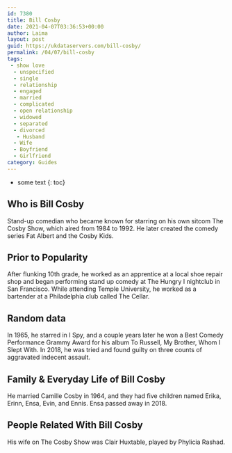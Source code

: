 ```yaml
---
id: 7380
title: Bill Cosby
date: 2021-04-07T03:36:53+00:00
author: Laima
layout: post
guid: https://ukdataservers.com/bill-cosby/
permalink: /04/07/bill-cosby
tags:
 - show love
  - unspecified
  - single
  - relationship
  - engaged
  - married
  - complicated
  - open relationship
  - widowed
  - separated
  - divorced
   - Husband
  - Wife
  - Boyfriend
  - Girlfriend
category: Guides
---
```


* some text
{: toc}


## Who is Bill Cosby
                  
                  
                  
Stand-up comedian who became known for starring on his own sitcom The Cosby Show, which aired from 1984 to 1992. He later created the comedy series Fat Albert and the Cosby Kids. 
                  
              
            
              
            
                
                
                
## Prior to Popularity
                  
                  
                  
After flunking 10th grade, he worked as an apprentice at a local shoe repair shop and began performing stand up comedy at The Hungry I nightclub in San Francisco. While attending Temple University, he worked as a bartender at a Philadelphia club called The Cellar. 
                  
              
            
              
            
                
                
                
## Random data
                  
                  
                  
In 1965, he starred in I Spy, and a couple years later he won a Best Comedy Performance Grammy Award for his album To Russell, My Brother, Whom I Slept With. In 2018, he was tried and found guilty on three counts of aggravated indecent assault. 
                  
              
            
              
            
                
                
                
## Family & Everyday Life of Bill Cosby
                  
                  
                  
He married Camille Cosby in 1964, and they had five children named Erika, Erinn, Ensa, Evin, and Ennis. Ensa passed away in 2018. 
                  
              
            
              
            
                
                
                
## People Related With Bill Cosby
                  
                  
                  
His wife on The Cosby Show was Clair Huxtable, played by Phylicia Rashad.
                  
              
            
              
            
                
              
            
              
              
            
            
              
            
          
          
          